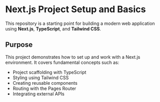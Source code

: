 # Next.js Project Setup and Basics

This repository is a starting point for building a modern web application using **Next.js**, **TypeScript**, and **Tailwind CSS**.

## Purpose

This project demonstrates how to set up and work with a Next.js environment. It covers fundamental concepts such as:

- Project scaffolding with TypeScript
- Styling using Tailwind CSS
- Creating reusable components
- Routing with the Pages Router
- Integrating external APIs
